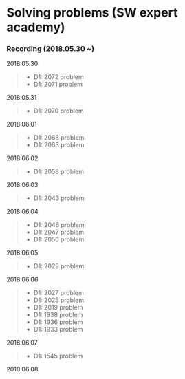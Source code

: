 # Solving problems (SW expert academy)

### Recording (2018.05.30 ~)

2018.05.30
>- D1: 2072 problem
>- D1: 2071 problem

2018.05.31
>- D1: 2070 problem

2018.06.01
>- D1: 2068 problem
>- D1: 2063 problem

2018.06.02
>- D1: 2058 problem

2018.06.03
>- D1: 2043 problem

2018.06.04
>- D1: 2046 problem
>- D1: 2047 problem
>- D1: 2050 problem

2018.06.05
>- D1: 2029 problem

2018.06.06
>- D1: 2027 problem
>- D1: 2025 problem
>- D1: 2019 problem
>- D1: 1938 problem
>- D1: 1936 problem
>- D1: 1933 problem

2018.06.07
>- D1: 1545 problem

2018.06.08
